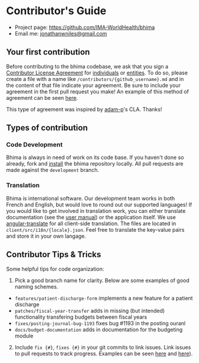 Contributor's Guide
=======================

 - Project page: https://github.com/IMA-WorldHealth/bhima
 - Email me: jonathanwniles@gmail.com

Your first contribution
------------------

Before contributing to the bhima codebase, we ask that you sign a [Contributor License Agreement](https://en.wikipedia.org/wiki/Contributor_License_Agreement)
for [individuals](./contributors/individual-cla.md) or [entities](./contributors/entity-cla.md). To do so, please create a file with a name like
`/contributors/{github_username}.md` and in the content of that file indicate your agreement.  Be sure to include your agreement in the first pull request you make!
An example of this method of agreement can be seen [here](./contributors/jniles.md).

This type of agreement was inspired by [adam-p](https://github.com/adam-p/markdown-here/blob/master/CONTRIBUTING.md)'s CLA.  Thanks!

Types of contribution
---------------------

### Code Development

Bhima is always in need of work on its code base.  If you haven't done so already, fork and [install](./INSTALL) the bhima repository locally.
All pull requests are made against the `development` branch.

### Translation

Bhima is international software.  Our development team works in both French and English, but would love to round out our supported languages!
If you would like to get involved in translation work, you can either translate documentation
(see the [user manual](https://github.com/IMA-WorldHealth/bhima/tree/development/docs/BHIMA%20User%20Guide)) or the application itself.  We use
[angular-translate](https://github.com/angular-translate/angular-translate) for all client-side translation.  The files are located in
`client/src/i18n/{locale}.json`.  Feel free to translate the key-value pairs and store it in your own langage.



Contributor Tips & Tricks
-------------

Some helpful tips for code organization:

1) Pick a good branch name for clarity.  Below are some examples of good naming schemes.
 - `features/patient-discharge-form`   implements a new feature for a patient discharge
 - `patches/fiscal-year-transfer`      adds in missing (but intended) functionality transfering budgets between fiscal years
 - `fixes/posting-journal-bug-1193`    fixes bug #1193 in the posting ouranl
 - `docs/budget-documentation`         adds in documentation for the budgeting module

2) Include `fix {#}`, `fixes {#}` in your git commits to link issues.  Link issues to pull requests
to track progress.  Examples can be seen [here](https://github.com/jmcameron/bhima/commit/c5441fdf0246ca3b3efa63786064751974971777)
and [here](https://github.com/IMA-WorldHealth/bhima/issues/306)).
